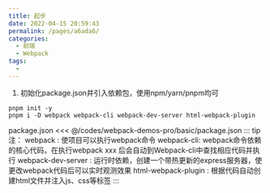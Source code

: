 ```yaml
---
title: 起步
date: 2022-04-15 20:59:43
permalink: /pages/a6ada6/
categories:
  - 前端
  - Webpack
tags:
  - 
---
```


1. 初始化package.json并引入依赖包，使用npm/yarn/pnpm均可
```
pnpm init -y
pnpm i -D webpack webpack-cli webpack-dev-server html-webpack-plugin
```

package.json
<<< @/codes/webpack-demos-pro/basic/package.json
::: tip 注：
webpack : 使项目可以执行webpack命令
webpack-cli: webpack命令依赖的核心代码，在执行webpack xxx 后会自动到Webpack-cli中查找相应代码并执行
webpack-dev-server : 运行时依赖，创建一个带热更新的express服务器，使更改webpack代码后可以实时观测效果
html-webpack-plugin : 根据代码自动创建html文件并注入js、css等标签
:::